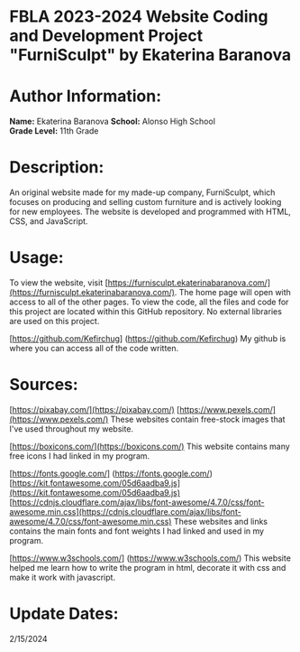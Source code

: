 # FBLA 2023-2024 Website Coding and Development Project "FurniSculpt" by Ekaterina Baranova

# Author Information:
**Name:** Ekaterina Baranova 
**School:** Alonso High School  
**Grade Level:** 11th Grade  

# Description:
An original website made for my made-up company, FurniSculpt, which focuses on producing and selling custom furniture and is actively looking for new employees. 
The website is developed and programmed with HTML, CSS, and JavaScript.

# Usage:
To view the website, visit [https://furnisculpt.ekaterinabaranova.com/](https://furnisculpt.ekaterinabaranova.com/). The home page will open with access to all of the other pages. To view the code, all the files and code for this project are located within this GitHub repository. No external libraries are used on this project.

[https://github.com/Kefirchug] (https://github.com/Kefirchug)
My github is where you can access all of the code written.

# Sources:
[https://pixabay.com/](https://pixabay.com/)
[https://www.pexels.com/](https://www.pexels.com/)
These websites contain free-stock images that I've used throughout my website.

[https://boxicons.com/](https://boxicons.com/)
This website contains many free icons I had linked in my program.

[https://fonts.google.com/] (https://fonts.google.com/)
[https://kit.fontawesome.com/05d6aadba9.js](https://kit.fontawesome.com/05d6aadba9.js)
[https://cdnjs.cloudflare.com/ajax/libs/font-awesome/4.7.0/css/font-awesome.min.css](https://cdnjs.cloudflare.com/ajax/libs/font-awesome/4.7.0/css/font-awesome.min.css)
These websites and links contains the main fonts and font weights I had linked and used in my program.

[https://www.w3schools.com/] (https://www.w3schools.com/)
This website helped me learn how to write the program in html, decorate it with css and make it work with javascript.

# Update Dates:
2/15/2024

